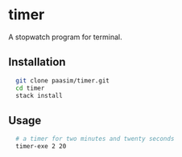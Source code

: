 # timer

A stopwatch program for terminal.

## Installation

```bash
  git clone paasim/timer.git
  cd timer
  stack install
```

## Usage

```bash
  # a timer for two minutes and twenty seconds
  timer-exe 2 20
```

